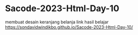 # Sacode-2023-Html-Day-10
membuat desain keranjang belanja
link hasil belajar
https://sondavidwindikbo.github.io/Sacode-2023-Html-Day-10/
